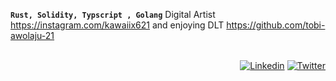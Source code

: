**`Rust, Solidity, Typscript , Golang`**
Digital Artist  https://instagram.com/kawaiix621  and enjoying DLT 
https://github.com/tobi-awolaju-21
</br>
</br>

<div align=right>
  
[![Linkedin](https://img.shields.io/badge/LinkedIn-0077B5?style=for-the-badge&logo=linkedin&logoColor=white)](https://www.linkedin.com/in/awolaju/)
[![Twitter](https://img.shields.io/badge/Twitter-1DA1F2?style=for-the-badge&logo=twitter&logoColor=white)](https://twitter.com/kawaiix621)

</div>
